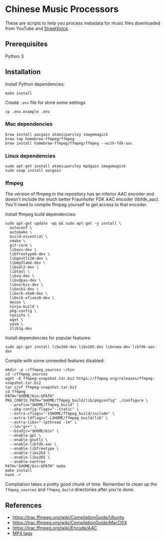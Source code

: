 # Chinese Music Processors

These are scripts to help you process metadata for music files downloaded from YouTube and [StreetVoice](https://streetvoice.com).

## Prerequisites

Python 3

## Installation

Install Python dependencies:

    make install

Create `.env` file for store some settings

    cp .env.example .env

### Mac dependencies

    brew install aacgain atomicparsley imagemagick
    brew tap homebrew-ffmpeg/ffmpeg
    brew install homebrew-ffmpeg/ffmpeg/ffmpeg --with-fdk-aac

### Linux dependencies

    sudo apt-get install atomicparsley mp3gain imagemagick
    sudo snap install aacgain

### ffmpeg

The version of ffmpeg in the repository has an inferior AAC encoder and doesn't include the much better Fraunhofer FDK AAC encoder (libfdk_aac). You'll need to compile ffmpeg yourself to get access to that encoder.

Install ffmpeg build dependencies:

```
sudo apt-get update -qq && sudo apt-get -y install \
  autoconf \
  automake \
  build-essential \
  cmake \
  git-core \
  libass-dev \
  libfreetype6-dev \
  libgnutls28-dev \
  libmp3lame-dev \
  libsdl2-dev \
  libtool \
  libva-dev \
  libvdpau-dev \
  libvorbis-dev \
  libxcb1-dev \
  libxcb-shm0-dev \
  libxcb-xfixes0-dev \
  meson \
  ninja-build \
  pkg-config \
  texinfo \
  wget \
  yasm \
  zlib1g-dev
```

Install dependencies for popular features:

```
sudo apt-get install libx264-dev libx265-dev libnuma-dev libfdk-aac-dev
```

Compile with some unneeded features disabled:

```
mkdir -p ~/ffmpeg_sources ~/bin
cd ~/ffmpeg_sources
wget -O ffmpeg-snapshot.tar.bz2 https://ffmpeg.org/releases/ffmpeg-snapshot.tar.bz2
tar xjvf ffmpeg-snapshot.tar.bz2
cd ffmpeg
PATH="$HOME/bin:$PATH" PKG_CONFIG_PATH="$HOME/ffmpeg_build/lib/pkgconfig" ./configure \
  --prefix="$HOME/ffmpeg_build" \
  --pkg-config-flags="--static" \
  --extra-cflags="-I$HOME/ffmpeg_build/include" \
  --extra-ldflags="-L$HOME/ffmpeg_build/lib" \
  --extra-libs="-lpthread -lm" \
  --ld="g++" \
  --bindir="$HOME/bin" \
  --enable-gpl \
  --enable-gnutls \
  --enable-libfdk-aac \
  --enable-libfreetype \
  --enable-libx264 \
  --enable-libx265 \
  --enable-nonfree
PATH="$HOME/bin:$PATH" make
make install
hash -r
```

Compilation takes a pretty good chunk of time. Remember to clean up the `ffmpeg_sources` and `ffmpeg_build` directories after you're done.

## References

- https://trac.ffmpeg.org/wiki/CompilationGuide/Ubuntu
- https://trac.ffmpeg.org/wiki/CompilationGuide/MacOSX
- https://trac.ffmpeg.org/wiki/Encode/AAC
- [MP4 tags](https://mutagen.readthedocs.io/en/latest/api/mp4.html?highlight=FORMAT_JPEG#mutagen.mp4.MP4Tags)
